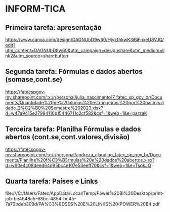 # INFORM-TICA
## Primeira tarefa: apresentação 
https://www.canva.com/design/DAGNUbD9w60/HjyzfhkwK3iBiFnxeU8VJQ/edit?utm_content=DAGNUbD9w60&utm_campaign=designshare&utm_medium=link2&utm_source=sharebutton
## Segunda tarefa: Fórmulas e dados abertos (somase,cont.se)
https://fatecspgov-my.sharepoint.com/:x:/r/personal/julia_nascimento17_fatec_sp_gov_br/Documents/Quantidade%20de%20alunos%20estrangeiros%20por%20nacionalidade_2%C2%B0%20Semestre%202023.xlsx?d=w47a9415e27984110b15446711c2cf582&csf=1&web=1&e=parzaK
## Terceira tarefa: Planilha Fórmulas e dados abertos (cont.se,cont.valores,divisão)
https://fatecspgov-my.sharepoint.com/:x:/r/personal/andreza_claudino_fatec_sp_gov_br/Documents/Planilha%20f%C3%B3rmulas%20e%20dados%20abertos.xlsx?d=w60e4c08deed64d95bc4e107e53eeff70&csf=1&web=1&e=TspkJQ
## Quarta tarefa: Países e Links
file:///C:/Users/Fatec/AppData/Local/Temp/Power%20BI%20Desktop/print-job-be4648c5-68bc-4854-bc45-7a70bdeb309d/PA%C3%8DSES%20E%20LINKS%20(POWER%20BI).pdf

